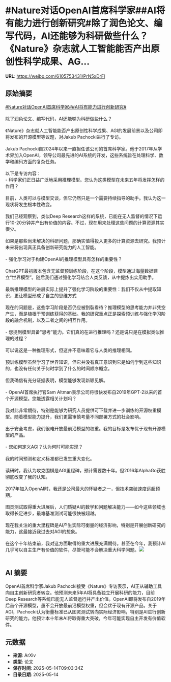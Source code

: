 # #Nature对话OpenAI首席科学家##AI将有能力进行创新研究#除了润色论文、编写代码，AI还能够为科研做些什么？《Nature》杂志就人工智能能否产出原创性科学成果、AG...

**URL**: https://weibo.com/6105753431/PrN5xDrFl

## 原始摘要

<a href="https://m.weibo.cn/search?containerid=231522type%3D1%26t%3D10%26q%3D%23Nature%E5%AF%B9%E8%AF%9DOpenAI%E9%A6%96%E5%B8%AD%E7%A7%91%E5%AD%A6%E5%AE%B6%23&amp;extparam=%23Nature%E5%AF%B9%E8%AF%9DOpenAI%E9%A6%96%E5%B8%AD%E7%A7%91%E5%AD%A6%E5%AE%B6%23" data-hide=""><span class="surl-text">#Nature对话OpenAI首席科学家#</span></a><a href="https://m.weibo.cn/search?containerid=231522type%3D1%26t%3D10%26q%3D%23AI%E5%B0%86%E6%9C%89%E8%83%BD%E5%8A%9B%E8%BF%9B%E8%A1%8C%E5%88%9B%E6%96%B0%E7%A0%94%E7%A9%B6%23&amp;extparam=%23AI%E5%B0%86%E6%9C%89%E8%83%BD%E5%8A%9B%E8%BF%9B%E8%A1%8C%E5%88%9B%E6%96%B0%E7%A0%94%E7%A9%B6%23" data-hide=""><span class="surl-text">#AI将有能力进行创新研究#</span></a><br><br>除了润色论文、编写代码，AI还能够为科研做些什么？<br><br>《Nature》杂志就人工智能能否产出原创性科学成果、AGI的发展前景以及公司即将发布的开源模型等议题，对Jakub Pachocki进行了专访。<br><br>Jakub Pachocki自2024年以来一直担任该公司的首席科学家。他于2017年从学术界加入OpenAI，领导公司最先进的AI系统的开发，这些系统旨在处理科学、数学和编码方面的复杂任务。<br><br>以下是专访内容：<br>- 科学家们正日益广泛地采用推理模型。您认为这类模型在未来五年将发挥怎样的作用？<br><br>目前，人类可以与模型交谈，但它仍然只是一个需要持续指导的助手。我认为这一现状将发生根本性改变。<br><br>我们已经观察到，类似Deep Research这样的系统，已能在无人监督的情况下运行10-20分钟并产出有价值的内容。不过，现在用来处理这些问题的计算资源其实很少。<br><br>如果是那些尚未解决的科研问题，那确实值得投入更多的计算资源去研究。我预计未来将出现真正具备创新研究能力的人工智能。<br><br>- 强化学习对于构建OpenAI的推理模型具有怎样的重要性？<br><br>ChatGPT最初版本包含无监督预训练阶段，在这个阶段，模型通过海量数据建立“世界模型”。随后我们通过强化学习结合人类反馈，从中提炼出实用助手。<br><br>最新推理模型的进展实际上提升了强化学习阶段的重要性：我们不仅从中提取知识，更让模型形成了自主的思维方式<br><br>现在的问题是，这些学习阶段是否仍应被割裂看待？推理模型的思考能力并非凭空产生，而是植根于预训练获得的基础。我的研究重点正是探索预训练与强化学习阶段的融合机制，以及二者之间的相互作用。<br><br>- 您提到模型具备"思考"能力。它们真的在进行推理吗？还是说只是在模拟类似推理的过程？<br><br>可以说这是一种推理形式，但这并不意味着它与人类的推理相同。<br><br>预训练模型虽然学习了世界知识，但它并没有真正意识到它是如何学到这些知识的，也没有任何关于何时学到了什么的时间顺序概念。<br><br>但我确信有充分证据表明，模型能够发现新颖见解。<br><br>- OpenAI首席执行官Sam Altman表示公司将很快发布自2019年GPT-2以来的首个开源模型。您能透露相关计划吗？<br><br>我对此非常期待，特别是能够为研究人员提供可下载并进一步训练的开源权重模型。随着模型能力提升，我们更需审慎考量不同部署方式的社会影响。<br><br>出于安全考虑，我们很难开放最前沿模型的权重。我的目标是发布优于现有开源模型的产品。<br><br>- 您如何定义AGI？认为何时可能实现？<br><br>我的时间预测和定义标准都已发生重大变化。<br><br>读研时，我认为攻克围棋是AGI里程碑，预计需要数十年。但2016年AlphaGo获胜彻底改变了我的认知。<br><br>2017年加入OpenAI时，我还是公司最大的怀疑者之一，但技术突破速度远超预期。<br><br>图灵测试取得重大进展后，人们质疑AI的数学和问题解决能力——如今这些领域也取得长足进步，最难基准测试可能很快被超越。<br><br>现在我关注的重大里程碑是AI产生实际可衡量的经济影响，特别是开展创新研究的能力，这最接近我过去对AGI的想象。<br><br>在这个十年结束前，我对这方面取得的重大进展充满期待。甚至在今年，我预计AI几乎可以自主生产有价值的软件，尽管可能不会解决重大科学问题。<img style="" src="https://tvax3.sinaimg.cn/large/006Fd7o3gy1i1f32jd3xaj30lb0e7jvy.jpg" referrerpolicy="no-referrer"><br><br>

## AI 摘要

OpenAI首席科学家Jakub Pachocki接受《Nature》专访表示，AI正从辅助工具向自主创新研究者转变。他预测未来5年AI将具备独立开展科研的能力，目前Deep Research等系统已能无人监督运行并产出价值。OpenAI即将发布自2019年后首个开源模型，虽不会开放最前沿模型权重，但会优于现有开源产品。关于AGI，Pachocki认为衡量标准已从图灵测试转向实际经济影响，特别是AI进行创新研究的能力。他预计本十年末AI将取得重大突破，今年可能实现自主开发有价值软件。

## 元数据

- **来源**: ArXiv
- **类型**: 论文
- **保存时间**: 2025-05-14T09:03:34Z
- **目录日期**: 2025-05-14
